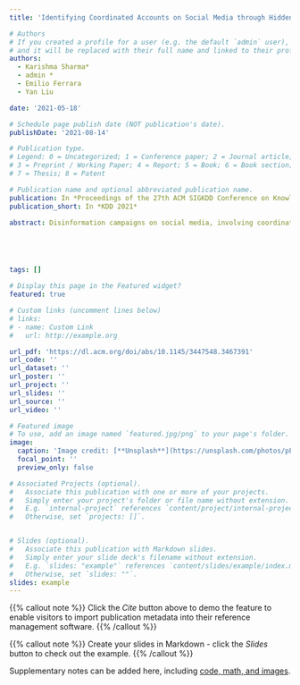 ```yaml
---
title: 'Identifying Coordinated Accounts on Social Media through Hidden Influence and Group Behaviours'

# Authors
# If you created a profile for a user (e.g. the default `admin` user), write the username (folder name) here
# and it will be replaced with their full name and linked to their profile.
authors:
  - Karishma Sharma*
  - admin *
  - Emilio Ferrara
  - Yan Liu

date: '2021-05-18'

# Schedule page publish date (NOT publication's date).
publishDate: '2021-08-14'

# Publication type.
# Legend: 0 = Uncategorized; 1 = Conference paper; 2 = Journal article;
# 3 = Preprint / Working Paper; 4 = Report; 5 = Book; 6 = Book section;
# 7 = Thesis; 8 = Patent

# Publication name and optional abbreviated publication name.
publication: In *Proceedings of the 27th ACM SIGKDD Conference on Knowledge Discovery and Data Mining*
publication_short: In *KDD 2021*

abstract: Disinformation campaigns on social media, involving coordinated activities from malicious accounts towards manipulating public opinion, have become increasingly prevalent. Existing approaches to detect coordinated accounts either make very strict assumptions about coordinated behaviours, or require part of the malicious accounts in the coordinated group to be revealed in order to detect the rest. To address these drawbacks, we propose a generative model, AMDN-HAGE (Attentive Mixture Density Network with Hidden Account Group Estimation) which jointly models account activities and hidden group behaviours based on Temporal Point Processes (TPP) and Gaussian Mixture Model (GMM), to capture inherent characteristics of coordination which is, accounts that coordinate must strongly influence each other's activities, and collectively appear anomalous from normal accounts. To address the challenges of optimizing the proposed model, we provide a bilevel optimization algorithm with theoretical guarantee on convergence. We verified the effectiveness of the proposed method and training algorithm on real-world social network data collected from Twitter related to coordinated campaigns from Russia's Internet Research Agency targeting the 2016 U.S. Presidential Elections, and to identify coordinated campaigns related to the COVID-19 pandemic. Leveraging the learned model, we find that the average influence between coordinated account pairs is the highest. On COVID-19, we found coordinated group spreading anti-vaccination, anti-masks conspiracies that suggest the pandemic is a hoax and political scam.





tags: []

# Display this page in the Featured widget?
featured: true

# Custom links (uncomment lines below)
# links:
# - name: Custom Link
#   url: http://example.org

url_pdf: 'https://dl.acm.org/doi/abs/10.1145/3447548.3467391'
url_code: ''
url_dataset: ''
url_poster: ''
url_project: ''
url_slides: ''
url_source: ''
url_video: ''

# Featured image
# To use, add an image named `featured.jpg/png` to your page's folder.
image:
  caption: 'Image credit: [**Unsplash**](https://unsplash.com/photos/pLCdAaMFLTE)'
  focal_point: ''
  preview_only: false

# Associated Projects (optional).
#   Associate this publication with one or more of your projects.
#   Simply enter your project's folder or file name without extension.
#   E.g. `internal-project` references `content/project/internal-project/index.md`.
#   Otherwise, set `projects: []`.


# Slides (optional).
#   Associate this publication with Markdown slides.
#   Simply enter your slide deck's filename without extension.
#   E.g. `slides: "example"` references `content/slides/example/index.md`.
#   Otherwise, set `slides: ""`.
slides: example
---
```


{{% callout note %}}
Click the _Cite_ button above to demo the feature to enable visitors to import publication metadata into their reference management software.
{{% /callout %}}

{{% callout note %}}
Create your slides in Markdown - click the _Slides_ button to check out the example.
{{% /callout %}}

Supplementary notes can be added here, including [code, math, and images](https://wowchemy.com/docs/writing-markdown-latex/).
